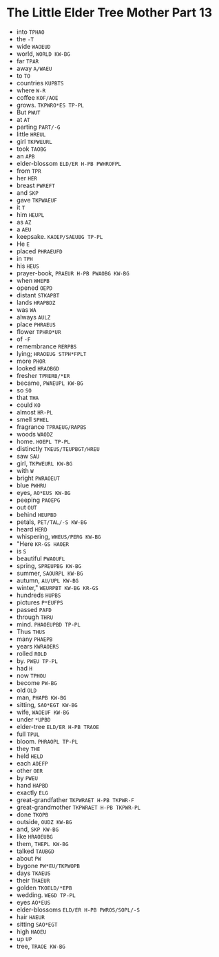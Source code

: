 # The Little Elder Tree Mother Part 13

* into `TPHAO`
* the `-T`
* wide `WAOEUD`
* world, `WORLD KW-BG`
* far `TPAR`
* away `A/WAEU`
* to `TO`
* countries `KUPBTS`
* where `W-R`
* coffee `KOF/AOE`
* grows. `TKPWRO*ES TP-PL`
* But `PWUT`
* at `AT`
* parting `PART/-G`
* little `HREUL`
* girl `TKPWEURL`
* took `TAOBG`
* an `APB`
* elder-blossom `ELD/ER H-PB PWHROFPL`
* from `TPR`
* her `HER`
* breast `PWREFT`
* and `SKP`
* gave `TKPWAEUF`
* it `T`
* him `HEUPL`
* as `AZ`
* a `AEU`
* keepsake. `KAOEP/SAEUBG TP-PL`
* He `E`
* placed `PHRAEUFD`
* in `TPH`
* his `HEUS`
* prayer-book, `PRAEUR H-PB PWAOBG KW-BG`
* when `WHEPB`
* opened `OEPD`
* distant `STKAPBT`
* lands `HRAPBDZ`
* was `WA`
* always `AULZ`
* place `PHRAEUS`
* flower `TPHRO*UR`
* of `-F`
* remembrance `RERPBS`
* lying; `HRAOEUG STPH*FPLT`
* more `PHOR`
* looked `HRAOBGD`
* fresher `TPRERB/*ER`
* became, `PWAEUPL KW-BG`
* so `SO`
* that `THA`
* could `KO`
* almost `HR-PL`
* smell `SPHEL`
* fragrance `TPRAEUG/RAPBS`
* woods `WAODZ`
* home. `HOEPL TP-PL`
* distinctly `TKEUS/TEUPBGT/HREU`
* saw `SAU`
* girl, `TKPWEURL KW-BG`
* with `W`
* bright `PWRAOEUT`
* blue `PWHRU`
* eyes, `AO*EUS KW-BG`
* peeping `PAOEPG`
* out `OUT`
* behind `HEUPBD`
* petals, `PET/TAL/-S KW-BG`
* heard `HERD`
* whispering, `WHEUS/PERG KW-BG`
* "Here `KR-GS HAOER`
* is `S`
* beautiful `PWAOUFL`
* spring, `SPREUPBG KW-BG`
* summer, `SAOURPL KW-BG`
* autumn, `AU/UPL KW-BG`
* winter," `WEURPBT KW-BG KR-GS`
* hundreds `HUPBS`
* pictures `P*EUFPS`
* passed `PAFD`
* through `THRU`
* mind. `PHAOEUPBD TP-PL`
* Thus `THUS`
* many `PHAEPB`
* years `KWRAOERS`
* rolled `ROLD`
* by. `PWEU TP-PL`
* had `H`
* now `TPHOU`
* become `PW-BG`
* old `OLD`
* man, `PHAPB KW-BG`
* sitting, `SAO*EGT KW-BG`
* wife, `WAOEUF KW-BG`
* under `*UPBD`
* elder-tree `ELD/ER H-PB TRAOE`
* full `TPUL`
* bloom. `PHRAOPL TP-PL`
* they `THE`
* held `HELD`
* each `AOEFP`
* other `OER`
* by `PWEU`
* hand `HAPBD`
* exactly `ELG`
* great-grandfather `TKPWRAET H-PB TKPWR-F`
* great-grandmother `TKPWRAET H-PB TKPWR-PL`
* done `TKOPB`
* outside, `OUDZ KW-BG`
* and, `SKP KW-BG`
* like `HRAOEUBG`
* them, `THEPL KW-BG`
* talked `TAUBGD`
* about `PW`
* bygone `PW*EU/TKPWOPB`
* days `TKAEUS`
* their `THAEUR`
* golden `TKOELD/*EPB`
* wedding. `WEGD TP-PL`
* eyes `AO*EUS`
* elder-blossoms `ELD/ER H-PB PWROS/SOPL/-S`
* hair `HAEUR`
* sitting `SAO*EGT`
* high `HAOEU`
* up `UP`
* tree, `TRAOE KW-BG`
